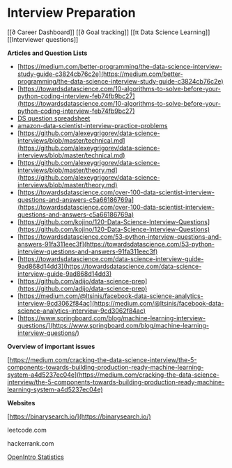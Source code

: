 # Interview Preparation

[[∂ Career Dashboard]]
[[∂ Goal tracking]]
[[π Data Science Learning]]
[[Interviewer questions]]


**Articles and Question Lists**

- [https://medium.com/better-programming/the-data-science-interview-study-guide-c3824cb76c2e](https://medium.com/better-programming/the-data-science-interview-study-guide-c3824cb76c2e)
- [https://towardsdatascience.com/10-algorithms-to-solve-before-your-python-coding-interview-feb74fb9bc27](https://towardsdatascience.com/10-algorithms-to-solve-before-your-python-coding-interview-feb74fb9bc27)
- [DS question spreadsheet](https://docs.google.com/spreadsheets/d/1djhTq4vD72lzuLY2rCMOkkSuNG2rRf_C5PwNMjcIAMk/edit#gid=859146723)
- [amazon-data-scientist-interview-practice-problems](https://towardsdatascience.com/amazon-data-scientist-interview-practice-problems-15b9b86e86c6)
- [https://github.com/alexeygrigorev/data-science-interviews/blob/master/technical.md](https://github.com/alexeygrigorev/data-science-interviews/blob/master/technical.md)
- [https://github.com/alexeygrigorev/data-science-interviews/blob/master/theory.md](https://github.com/alexeygrigorev/data-science-interviews/blob/master/theory.md)
- [https://towardsdatascience.com/over-100-data-scientist-interview-questions-and-answers-c5a66186769a](https://towardsdatascience.com/over-100-data-scientist-interview-questions-and-answers-c5a66186769a)
- [https://github.com/kojino/120-Data-Science-Interview-Questions](https://github.com/kojino/120-Data-Science-Interview-Questions)
- [https://towardsdatascience.com/53-python-interview-questions-and-answers-91fa311eec3f](https://towardsdatascience.com/53-python-interview-questions-and-answers-91fa311eec3f)
- [https://towardsdatascience.com/data-science-interview-guide-9ad868d14dd3](https://towardsdatascience.com/data-science-interview-guide-9ad868d14dd3)
- [https://github.com/adijo/data-science-prep](https://github.com/adijo/data-science-prep)
- [https://medium.com/@ltsinis/facebook-data-science-analytics-interview-9cd3062f84ac](https://medium.com/@ltsinis/facebook-data-science-analytics-interview-9cd3062f84ac)
- [https://www.springboard.com/blog/machine-learning-interview-questions/](https://www.springboard.com/blog/machine-learning-interview-questions/)

**Overview of important issues**

[https://medium.com/cracking-the-data-science-interview/the-5-components-towards-building-production-ready-machine-learning-system-a4d5237ec04e](https://medium.com/cracking-the-data-science-interview/the-5-components-towards-building-production-ready-machine-learning-system-a4d5237ec04e)

**Websites**

[https://binarysearch.io/](https://binarysearch.io/)

leetcode.com

hackerrank.com

[OpenIntro Statistics](OpenIntro%20Statistics.md)